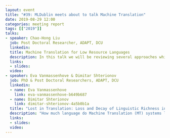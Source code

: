 ```yaml
---
layout: event
title: "#39: MLDublin meets about to talk Machine Translation"
date: 2019-08-29 12:00
categories: meeting report
tags: [["2019"]]
talks:
- speaker: Chao-Hong Liu
  job: Post Doctoral Researcher, ADAPT, DCU
  linkedin:
  title: Machine Translation for Low Resource Languages
  description: In this talk we will be reviewing several approaches which have been proposed to build machine translation (MT) systems for low resource language pairs. We will also give a summary of these methods and how they perform in specific language pairs.
  links:
  - slides:
  video:
- speaker: Eva Vanmassenhove & Dimitar Shterionov
  job: PhD & Post Doctoral Researchers, ADAPT, DCU
  linkedin:
  - name: Eva Vanmassenhove
    link: eva-vanmassenhove-b649b687
  - name: Dimitar Shterionov
    link: dimitar-shterionov-4a5b0b1a
  title: "Lost in Translation: Loss and Decay of Linguistic Richness in Machine Translation"
  description: "How much language do Machine Translation (MT) systems learn? How much do they lose compared to Human Translation (HT)? This work presents extensive empirical evaluation on machine and human translations aiming to answer these questions. We show how MT systems indeed fail to render the lexical diversity of human generated or translated text. The inability of MT systems to generate diverse outputs and its tendency to exacerbate already frequent patterns while ignoring less frequent ones, might be the underlying cause for, among others, the currently heavily debated issues related to gender biased output. Can we indeed, aside from biased data, talk about an algorithm that exacerbates seen biases?"
  links:
  - slides:
  video:
---
```


